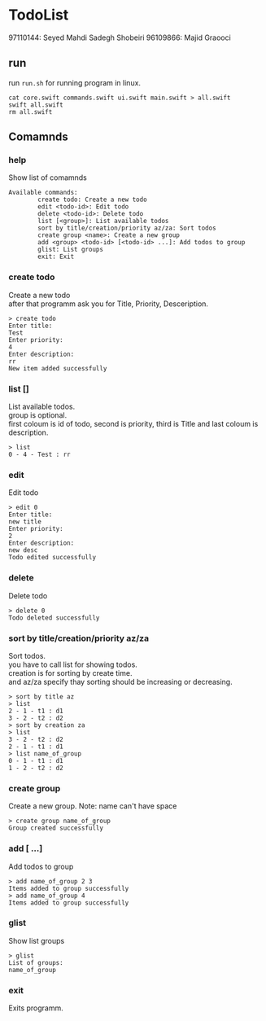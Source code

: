 # TodoList

97110144: Seyed Mahdi Sadegh Shobeiri
96109866: Majid Graooci

## run

run ``run.sh`` for running program in linux.  
```
cat core.swift commands.swift ui.swift main.swift > all.swift
swift all.swift
rm all.swift
```

## Comamnds

### help
Show list of comamnds
```
Available commands:
        create todo: Create a new todo
        edit <todo-id>: Edit todo
        delete <todo-id>: Delete todo
        list [<group>]: List available todos
        sort by title/creation/priority az/za: Sort todos
        create group <name>: Create a new group
        add <group> <todo-id> [<todo-id> ...]: Add todos to group
        glist: List groups
        exit: Exit
```

### create todo
Create a new todo  
after that programm ask you for Title, Priority, Desceription.
```
> create todo
Enter title: 
Test
Enter priority: 
4
Enter description: 
rr
New item added successfully
```

### list [<group>]
List available todos.  
group is optional.  
first coloum is id of todo, second is priority, third is Title and last coloum is description.
```
> list  
0 - 4 - Test : rr
```

### edit <todo-id>
Edit todo  
```
> edit 0
Enter title: 
new title
Enter priority: 
2 
Enter description: 
new desc
Todo edited successfully
```

### delete <todo-id>
Delete todo
```
> delete 0
Todo deleted successfully
```
### sort by title/creation/priority az/za
Sort todos.  
you have to call list for showing todos.  
creation is for sorting by create time.  
and az/za specify thay sorting should be increasing or decreasing.
```
> sort by title az
> list
2 - 1 - t1 : d1
3 - 2 - t2 : d2
> sort by creation za
> list
3 - 2 - t2 : d2
2 - 1 - t1 : d1
> list name_of_group
0 - 1 - t1 : d1
1 - 2 - t2 : d2
```
### create group <name>
Create a new group.
Note: name can't have space
```
> create group name_of_group
Group created successfully
```
### add <group> <todo-id> [<todo-id> ...]
Add todos to group
```
> add name_of_group 2 3
Items added to group successfully
> add name_of_group 4
Items added to group successfully
```
### glist
Show list groups
```
> glist
List of groups:
name_of_group
```
### exit
Exits programm.
